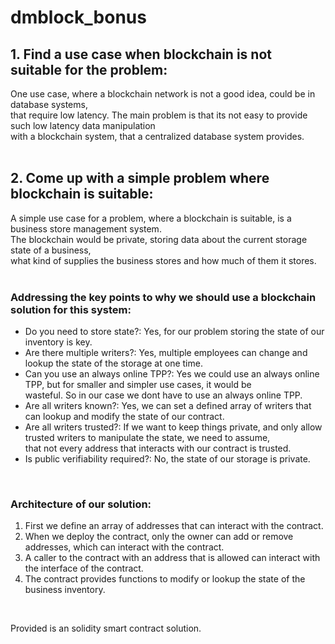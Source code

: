 # dmblock_bonus <br />

## 1. Find a use case when blockchain is not suitable for the problem: <br />
One use case, where a blockchain network is not a good idea, could be in database systems, <br />
that require low latency. The main problem is that its not easy to provide such low latency data manipulation <br />
with a blockchain system, that a centralized database system provides. <br />
<br />

## 2. Come up with a simple problem where blockchain is suitable: <br />
A simple use case for a problem, where a blockchain is suitable, is a business store management system. <br />
The blockchain would be private, storing data about the current storage state of a business, <br />
what kind of supplies the business stores and how much of them it stores. <br />
<br />

### Addressing the key points to why we should use a blockchain solution for this system: <br />
* Do you need to store state?: Yes, for our problem storing the state of our inventory is key. <br />
* Are there multiple writers?: Yes, multiple employees can change and lookup the state of the storage at one time. <br />
* Can you use an always online TPP?: Yes we could use an always online TPP, but for smaller and simpler use cases, it would be <br />
wasteful. So in our case we dont have to use an always online TPP.
* Are all writers known?: Yes, we can set a defined array of writers that can lookup and modify the state of our contract. <br />
* Are all writers trusted?: If we want to keep things private, and only allow trusted writers to manipulate the state, we need to assume, <br />
that not every address that interacts with our contract is trusted. <br />
* Is public verifiability required?: No, the state of our storage is private. <br />
<br />

### Architecture of our solution: <br />
1. First we define an array of addresses that can interact with the contract. <br />
2. When we deploy the contract, only the owner can add or remove addresses, which can interact with the contract. <br />
3. A caller to the contract with an address that is allowed can interact with the interface of the contract. <br />
4. The contract provides functions to modify or lookup the state of the business inventory. <br />
<br />

Provided is an solidity smart contract solution.

